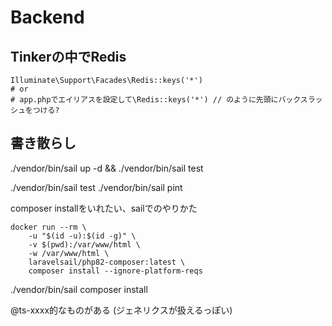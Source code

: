 # Backend

## Tinkerの中でRedis

```tinker
Illuminate\Support\Facades\Redis::keys('*')
# or
# app.phpでエイリアスを設定して\Redis::keys('*') // のように先頭にバックスラッシュをつける?
```

## 書き散らし

./vendor/bin/sail up -d && ./vendor/bin/sail test

./vendor/bin/sail test
./vendor/bin/sail pint

composer installをいれたい、sailでのやりかた

```
docker run --rm \
    -u "$(id -u):$(id -g)" \
    -v $(pwd):/var/www/html \
    -w /var/www/html \
    laravelsail/php82-composer:latest \
    composer install --ignore-platform-reqs
```

./vendor/bin/sail composer install

@ts-xxxx的なものがある
(ジェネリクスが扱えるっぽい)
